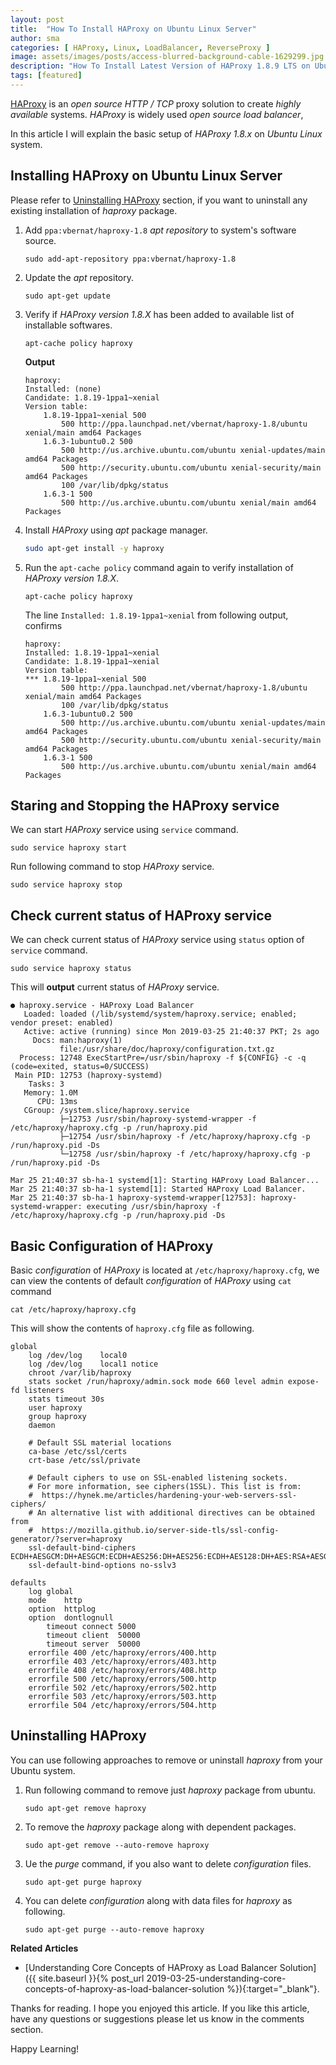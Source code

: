 ```yaml
---
layout: post
title:  "How To Install HAProxy on Ubuntu Linux Server"
author: sma
categories: [ HAProxy, Linux, LoadBalancer, ReverseProxy ]
image: assets/images/posts/access-blurred-background-cable-1629299.jpg
description: "How To Install Latest Version of HAProxy 1.8.9 LTS on Ubuntu Linux Server?"
tags: [featured]
---
```


[HAProxy](http://www.haproxy.org) is an *open source* *HTTP / TCP*  proxy solution to create *highly available* systems. *HAProxy* is widely used *open source* *load balancer*, 

In this article I will explain the basic setup of *HAProxy 1.8.x* on *Ubuntu Linux* system.

## Installing HAProxy on Ubuntu Linux Server

Please refer to [Uninstalling HAProxy](#uninstalling-haproxy) section, if you want to uninstall any existing installation of *haproxy* package.

1. Add `ppa:vbernat/haproxy-1.8` *apt repository* to system's software source.
	```
	sudo add-apt-repository ppa:vbernat/haproxy-1.8
	```
2. Update the *apt* repository.
	```
	sudo apt-get update
	```
3. Verify if *HAProxy version 1.8.X* has been added to available list of installable softwares.
	```
	apt-cache policy haproxy
	```
	**Output**
	```
	haproxy:
	Installed: (none)
	Candidate: 1.8.19-1ppa1~xenial
	Version table:
		1.8.19-1ppa1~xenial 500
			500 http://ppa.launchpad.net/vbernat/haproxy-1.8/ubuntu xenial/main amd64 Packages
		1.6.3-1ubuntu0.2 500
			500 http://us.archive.ubuntu.com/ubuntu xenial-updates/main amd64 Packages
			500 http://security.ubuntu.com/ubuntu xenial-security/main amd64 Packages
			100 /var/lib/dpkg/status
		1.6.3-1 500
			500 http://us.archive.ubuntu.com/ubuntu xenial/main amd64 Packages	
	```
4. Install *HAProxy* using *apt* package manager. 	
	```bash
	sudo apt-get install -y haproxy
	```
3. Run the `apt-cache policy` command again to verify installation of *HAProxy version 1.8.X*.
	```
	apt-cache policy haproxy
	```
	The line `Installed: 1.8.19-1ppa1~xenial` from following output, confirms 
	```
	haproxy:
	Installed: 1.8.19-1ppa1~xenial
	Candidate: 1.8.19-1ppa1~xenial
	Version table:
	*** 1.8.19-1ppa1~xenial 500
			500 http://ppa.launchpad.net/vbernat/haproxy-1.8/ubuntu xenial/main amd64 Packages
			100 /var/lib/dpkg/status
		1.6.3-1ubuntu0.2 500
			500 http://us.archive.ubuntu.com/ubuntu xenial-updates/main amd64 Packages
			500 http://security.ubuntu.com/ubuntu xenial-security/main amd64 Packages
		1.6.3-1 500
			500 http://us.archive.ubuntu.com/ubuntu xenial/main amd64 Packages	
	```

## Staring and Stopping the HAProxy service

We can start *HAProxy* service using `service` command.

```
sudo service haproxy start
```

Run following command to stop *HAProxy* service.

```
sudo service haproxy stop
```

## Check current status of HAProxy service

We can check current status of *HAProxy* service using `status` option of `service` command.

```
sudo service haproxy status
```

This will **output** current status of *HAProxy* service.

```
● haproxy.service - HAProxy Load Balancer
   Loaded: loaded (/lib/systemd/system/haproxy.service; enabled; vendor preset: enabled)
   Active: active (running) since Mon 2019-03-25 21:40:37 PKT; 2s ago
     Docs: man:haproxy(1)
           file:/usr/share/doc/haproxy/configuration.txt.gz
  Process: 12748 ExecStartPre=/usr/sbin/haproxy -f ${CONFIG} -c -q (code=exited, status=0/SUCCESS)
 Main PID: 12753 (haproxy-systemd)
    Tasks: 3
   Memory: 1.0M
      CPU: 13ms
   CGroup: /system.slice/haproxy.service
           ├─12753 /usr/sbin/haproxy-systemd-wrapper -f /etc/haproxy/haproxy.cfg -p /run/haproxy.pid
           ├─12754 /usr/sbin/haproxy -f /etc/haproxy/haproxy.cfg -p /run/haproxy.pid -Ds
           └─12758 /usr/sbin/haproxy -f /etc/haproxy/haproxy.cfg -p /run/haproxy.pid -Ds

Mar 25 21:40:37 sb-ha-1 systemd[1]: Starting HAProxy Load Balancer...
Mar 25 21:40:37 sb-ha-1 systemd[1]: Started HAProxy Load Balancer.
Mar 25 21:40:37 sb-ha-1 haproxy-systemd-wrapper[12753]: haproxy-systemd-wrapper: executing /usr/sbin/haproxy -f /etc/haproxy/haproxy.cfg -p /run/haproxy.pid -Ds
```

## Basic Configuration of HAProxy

Basic *configuration* of *HAProxy* is located at `/etc/haproxy/haproxy.cfg`, we can view the contents of default *configuration* of *HAProxy* using `cat` command

```
cat /etc/haproxy/haproxy.cfg
```

This will show the contents of `haproxy.cfg` file as following.

```
global
	log /dev/log	local0
	log /dev/log	local1 notice
	chroot /var/lib/haproxy
	stats socket /run/haproxy/admin.sock mode 660 level admin expose-fd listeners
	stats timeout 30s
	user haproxy
	group haproxy
	daemon

	# Default SSL material locations
	ca-base /etc/ssl/certs
	crt-base /etc/ssl/private

	# Default ciphers to use on SSL-enabled listening sockets.
	# For more information, see ciphers(1SSL). This list is from:
	#  https://hynek.me/articles/hardening-your-web-servers-ssl-ciphers/
	# An alternative list with additional directives can be obtained from
	#  https://mozilla.github.io/server-side-tls/ssl-config-generator/?server=haproxy
	ssl-default-bind-ciphers ECDH+AESGCM:DH+AESGCM:ECDH+AES256:DH+AES256:ECDH+AES128:DH+AES:RSA+AESGCM:RSA+AES:!aNULL:!MD5:!DSS
	ssl-default-bind-options no-sslv3

defaults
	log	global
	mode	http
	option	httplog
	option	dontlognull
        timeout connect 5000
        timeout client  50000
        timeout server  50000
	errorfile 400 /etc/haproxy/errors/400.http
	errorfile 403 /etc/haproxy/errors/403.http
	errorfile 408 /etc/haproxy/errors/408.http
	errorfile 500 /etc/haproxy/errors/500.http
	errorfile 502 /etc/haproxy/errors/502.http
	errorfile 503 /etc/haproxy/errors/503.http
	errorfile 504 /etc/haproxy/errors/504.http
```

## Uninstalling HAProxy

You can use following approaches to remove or uninstall *haproxy* from your Ubuntu system.

1. Run following command to remove just *haproxy* package from ubuntu.
	```
	sudo apt-get remove haproxy
	```
2. To remove the *haproxy* package along with dependent packages.
	```
	sudo apt-get remove --auto-remove haproxy
	```
3. Ue the *purge* command, if you also want to delete *configuration* files.
	```
	sudo apt-get purge haproxy
	```
4. You can delete *configuration* along with data files for *haproxy* as following.
	```
	sudo apt-get purge --auto-remove haproxy
	```

**Related Articles**

- [Understanding Core Concepts of HAProxy as Load Balancer Solution]({{ site.baseurl }}{% post_url 2019-03-25-understanding-core-concepts-of-haproxy-as-load-balancer-solution %}){:target="_blank"}.


Thanks for reading. I hope you enjoyed this article. If you like this article, have any questions or suggestions please let us know in the comments section.

Happy Learning!
